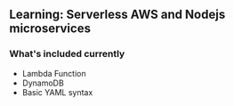 
## Learning: Serverless AWS and Nodejs microservices

### What's included currently
* Lambda Function
* DynamoDB
* Basic YAML syntax 
